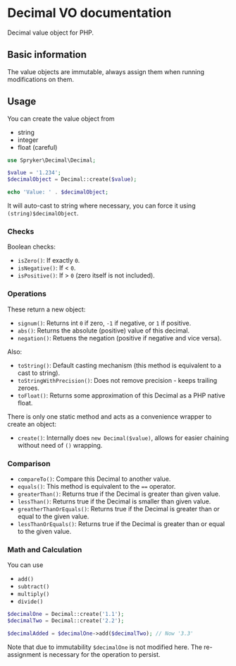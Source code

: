 #  Decimal VO documentation

Decimal value object for PHP.

## Basic information

The value objects are immutable, always assign them when running modifications on them.

## Usage

You can create the value object from
- string
- integer
- float (careful)

```php
use Spryker\Decimal\Decimal;

$value = '1.234';
$decimalObject = Decimal::create($value);

echo 'Value: ' . $decimalObject;
```

It will auto-cast to string where necessary, you can force it using `(string)$decimalObject`.

### Checks

Boolean checks:
- `isZero()`: If exactly `0`.
- `isNegative()`: If < `0`.
- `isPositive()`: If > `0` (zero itself is not included).

### Operations

These return a new object:
- `signum()`: Returns int `0` if zero, `-1` if negative, or `1` if positive.
- `abs()`: Returns the absolute (positive) value of this decimal.
- `negation()`: Retuens the negation (positive if negative and vice versa).

Also:
- `toString()`: Default casting mechanism (this method is equivalent to a cast to string).
- `toStringWithPrecision()`: Does not remove precision - keeps trailing zeroes.
- `toFloat()`: Returns some approximation of this Decimal as a PHP native float.

There is only one static method and acts as a convenience wrapper to create an object:
- `create()`: Internally does `new Decimal($value)`, allows for easier chaining without need of `()` wrapping.

### Comparison

- `compareTo()`: Compare this Decimal to another value.
- `equals()`: This method is equivalent to the `==` operator.
- `greaterThan()`: Returns true if the Decimal is greater than given value.
- `lessThan()`: Returns true if the Decimal is smaller than given value.
- `greatherThanOrEquals()`: Returns true if the Decimal is greater than or equal to the given value.
- `lessThanOrEquals()`: Returns true if the Decimal is greater than or equal to the given value.

### Math and Calculation
You can use
- `add()`
- `subtract()`
- `multiply()`
- `divide()`

```php
$decimalOne = Decimal::create('1.1');
$decimalTwo = Decimal::create('2.2');

$decimalAdded = $decimalOne->add($decimalTwo); // Now '3.3'
```

Note that due to immutability `$decimalOne` is not modified here. The re-assignment is necessary for the operation to persist.
